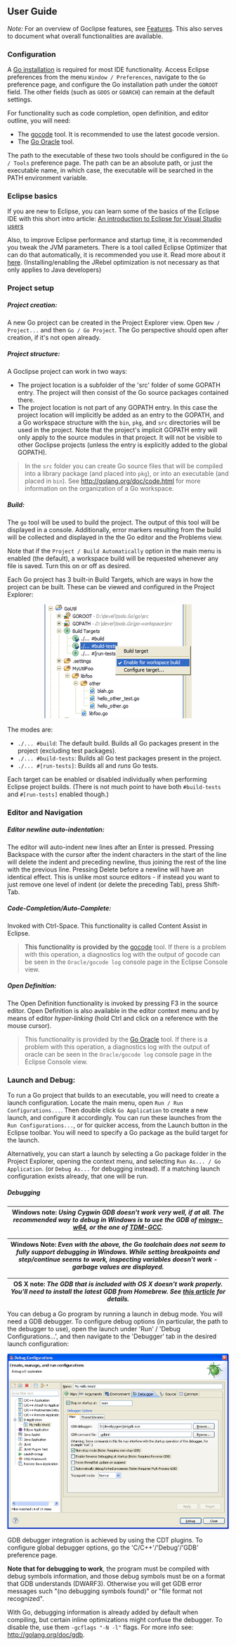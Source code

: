 ## User Guide

*Note:* For an overview of Goclipse features, see [Features](Features.md#ddt-features). This also serves to document 
what overall functionalities are available.

### Configuration

A [Go installation](https://golang.org/doc/install) is required for most IDE functionality. Access Eclipse preferences from the menu `Window / Preferences`, navigate to the `Go` preference page, and configure the Go installation path under the `GOROOT` field. The other fields (such as `GOOS` or `GOARCH`) can remain at the default settings.

For functionality such as code completion, open definition, and editor outline, you will need:
 * The [gocode](https://github.com/nsf/gocode) tool. It is recommended to use the latest gocode version.
 * The [Go Oracle](http://golang.org/s/oracle-user-manual) tool. 
 
The path to the executable of these two tools should be configured in the `Go / Tools` preference page. The path can be an absolute path, or just the executable name, in which case, the executable will be searched in the PATH environment variable.


### Eclipse basics

If you are new to Eclipse, you can learn some of the basics of the Eclipse IDE with this short intro article: 
[An introduction to Eclipse for Visual Studio users
](http://www.ibm.com/developerworks/opensource/library/os-eclipse-visualstudio/)

Also, to improve Eclipse performance and startup time, it is recommended you tweak the JVM parameters. There is a tool called Eclipse Optimizer that can do that automatically, it is recommended you use it. Read more about it [here](http://www.infoq.com/news/2015/03/eclipse-optimizer). (Installing/enabling the JRebel optimization is not necessary as that only applies to Java developers)

### Project setup

##### Project creation:
A new Go project can be created in the Project Explorer view. Open `New / Project...` and then `Go / Go Project`. The Go perspective should open after creation, if it's not open already.

##### Project structure: 
A Goclipse project can work in two ways:
 * The project location is a subfolder of the 'src' folder of some GOPATH entry. The project will then consist of the Go source packages contained there.
 * The project location is not part of any GOPATH entry. In this case the project location will implicitly be added as an entry to the GOPATH, and a Go workspace structure with the `bin`, `pkg`, and `src` directories will be used in the project. Note that the project's implicit GOPATH entry will only apply to the source modules in that project. It will not be visible to other Goclipse projects (unless the entry is explicitly added to the global GOPATH).

 > In the `src` folder you can create Go source files that will be compiled into a library package (and placed into `pkg`), or into an executable (and placed in `bin`). See http://golang.org/doc/code.html for more information on the organization of a Go workspace.

##### Build:
The `go` tool will be used to build the project. The output of this tool will be displayed in a console. Additionally, error markers resulting from the build will be collected and displayed in the the Go editor and the Problems view.

Note that if the `Project / Build Automatically` option in the main menu is enabled (the default), a workspace build will be requested whenever any file is saved. Turn this on or off as desired.

Each Go project has 3 built-in Build Targets, which are ways in how the project can be built. 
These can be viewed and configured in the Project Explorer:

<div align="center">
<a href="screenshots/UserGuide_BuildTargets.png?raw=true"><img src="screenshots/UserGuide_BuildTargets.png" /><a/> 
</div>

The modes are:
 * `./... #build`: The default build. Builds all Go packages present in the project (excluding test packages).
 * `./... #build-tests`: Builds all Go test packages present in the project. 
 * `./... #[run-tests]`: Builds all and *runs* Go tests.

Each target can be enabled or disabled individually when performing Eclipse project builds. (There is not much point to have both `#build-tests` and `#[run-tests]` enabled though.)


### Editor and Navigation

##### Editor newline auto-indentation:
The editor will auto-indent new lines after an Enter is pressed. Pressing Backspace with the cursor after the indent characters in the start of the line will delete the indent and preceding newline, thus joining the rest of the line with the previous line. Pressing Delete before a newline will have an identical effect.
This is unlike most source editors - if instead you want to just remove one level of indent (or delete the preceding Tab), press Shift-Tab. 

##### Code-Completion/Auto-Complete:
Invoked with Ctrl-Space. This functionality is called Content Assist in Eclipse. 

> This functionality is provided by the [gocode](https://github.com/nsf/gocode) tool. If there is a problem with this operation, a diagnostics log with the output of gocode can be seen in the `Oracle/gocode log` console page in the Eclipse Console view.

##### Open Definition:
The Open Definition functionality is invoked by pressing F3 in the source editor. 
Open Definition is also available in the editor context menu and by means of editor *hyper-linking* 
(hold Ctrl and click on a reference with the mouse cursor). 

> This functionality is provided by the [Go Oracle](http://golang.org/s/oracle-user-manual) tool. If there is a problem with this operation, a diagnostics log with the output of oracle can be seen in the `Oracle/gocode log` console page in the Eclipse Console view.

### Launch and Debug:
To run a Go project that builds to an executable, you will need to create a launch configuration. Locate the main menu, open `Run / Run Configurations...`. Then double click `Go Application` to create a new launch, and configure it accordingly. You can run these launches from the `Run Configurations...`, or for quicker access, from the Launch button in the Eclipse toolbar. You will need to specify a Go package as the build target for the launch.

Alternatively, you can start a launch by selecting a Go package folder in the Project Explorer, opening the context menu, and selecting `Run As... / Go Application`. (or `Debug As...` for debugging instead). If a matching launch configuration exists already, that one will be run.

##### Debugging

| **Windows note:** _Using Cygwin GDB doesn't work very well, if at all. The recommended way to debug in Windows is to use the GDB of [mingw-w64](http://mingw-w64.org/), or the one of [TDM-GCC](http://tdm-gcc.tdragon.net/)._ |
|----|

| **Windows Note:** _Even with the above, the Go toolchain does not seem to fully support debugging in Windows. While setting breakpoints and step/continue seems to work, inspecting variables doesn't work - garbage values are displayed._ |
|----|

| **OS X note:** _The GDB that is included with OS X doesn't work properly. You'll need to install the latest GDB from Homebrew. See [this article](http://ntraft.com/installing-gdb-on-os-x-mavericks/) for details._ |
|----|


You can debug a Go program by running a launch in debug mode. You will need a GDB debugger. To configure debug options (in particular, the path to the debugger to use), open the launch under 'Run' / 'Debug Configurations...', and then navigate to the 'Debugger' tab in the desired launch configuration:

<div align="center">
<a href="screenshots/UserGuide_DebuggerLaunchConfiguration.png?raw=true"><img src="screenshots/UserGuide_DebuggerLaunchConfiguration.png" /><a/> 
</div>

GDB debugger integration is achieved by using the CDT plugins. To configure global debugger options, go the 'C/C++'/'Debug'/'GDB' preference page.

**Note that for debugging to work**, the program must be compiled with debug symbols information, and those debug symbols must be on a format that GDB understands (DWARF3). Otherwise you will get GDB error messages such "(no debugging symbols found)" or "file format not recognized". 

With Go, debugging information is already added by default when compiling, but certain inline optimizations might confuse the debugger. To disable the, use them `-gcflags "-N -l"` flags. For more info see: http://golang.org/doc/gdb.

